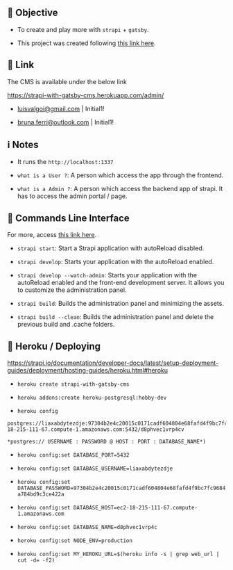 ## 🎯 Objective

- To create and play more with `strapi` + `gatsby`.

- This project was created following [this link here](https://www.gatsbyjs.com/blog/2018-1-18-strapi-and-gatsby/#1-introduction).

## 🔗 Link 

The CMS is available under the below link

https://strapi-with-gatsby-cms.herokuapp.com/admin/

- luisvalgoi@gmail.com | Initial1!

- bruna.ferri@outlook.com | Initial1!

## ℹ️  Notes

- It runs the `http://localhost:1337`

- `what is a User ?`: A person which access the app through the frontend.

- `what is a Admin ?`: A person which access the backend app of strapi. It has to access the admin portal / page.

## 🚀 Commands Line Interface

For more, access [this link here](https://strapi.io/documentation/developer-docs/latest/developer-resources/cli/CLI.html#command-line-interface-cli).

- `strapi start`: Start a Strapi application with autoReload disabled.

- `strapi develop`: Starts your application with the autoReload enabled.

- `strapi develop --watch-admin`: Starts your application with the autoReload enabled and the front-end development server. It allows you to customize the administration panel.

- `strapi build`: Builds the administration panel and minimizing the assets.

- `strapi build --clean`: Builds the administration panel and delete the previous build and .cache folders.

## 🚀 Heroku / Deploying

https://strapi.io/documentation/developer-docs/latest/setup-deployment-guides/deployment/hosting-guides/heroku.html#heroku

- `heroku create strapi-with-gatsby-cms`

- `heroku addons:create heroku-postgresql:hobby-dev`

- `heroku config`

```shell
postgres://liaxabdytezdje:97304b2e4c20015c0171cadf604804e68fafd4f9bc7fc9684a784bd9c3ce422a@ec2-18-215-111-67.compute-1.amazonaws.com:5432/d8phvec1vrp4cv

*postgres:// USERNAME : PASSWORD @ HOST : PORT : DATABASE_NAME*)
```

- `heroku config:set DATABASE_PORT=5432`

- `heroku config:set DATABASE_USERNAME=liaxabdytezdje`

- `heroku config:set DATABASE_PASSWORD=97304b2e4c20015c0171cadf604804e68fafd4f9bc7fc9684a784bd9c3ce422a`

- `heroku config:set DATABASE_HOST=ec2-18-215-111-67.compute-1.amazonaws.com`

- `heroku config:set DATABASE_NAME=d8phvec1vrp4c`

- `heroku config:set NODE_ENV=production`

- `heroku config:set MY_HEROKU_URL=$(heroku info -s | grep web_url | cut -d= -f2)`
